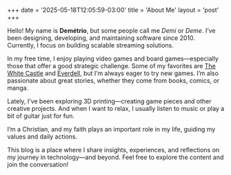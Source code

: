 +++
date = '2025-05-18T12:05:59-03:00'
title = 'About Me'
layout = 'post'
+++

Hello! My name is **Demétrio**, but some people call me _Demi_ or _Deme_. I’ve been
designing, developing, and maintaining software since 2010. Currently, I focus on
building scalable streaming solutions.

In my free time, I enjoy playing video games and board games—especially those that
offer a good strategic challenge. Some of my favorites are
[The White Castle](https://boardgamegeek.com/boardgame/371942/the-white-castle) and
[Everdell](https://boardgamegeek.com/boardgame/199792/everdell), but I’m always eager
to try new games. I’m also passionate about great stories, whether they come from
books, comics, or manga.

Lately, I’ve been exploring 3D printing—creating game pieces and other creative
projects. And when I want to relax, I usually listen to music or play a bit of guitar
just for fun.

I’m a Christian, and my faith plays an important role in my life, guiding my values
and daily actions.

This blog is a place where I share insights, experiences, and reflections on my
journey in technology—and beyond. Feel free to explore the content and join the
conversation!
